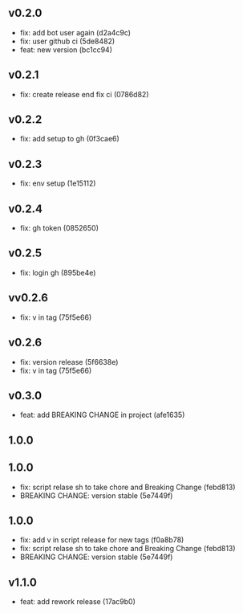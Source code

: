 
## v0.2.0
- fix: add bot user again (d2a4c9c)
- fix: user github ci (5de8482)
- feat: new version (bc1cc94)
## v0.2.1
- fix: create release end fix ci (0786d82)
## v0.2.2
- fix: add setup to gh (0f3cae6)
## v0.2.3
- fix: env setup (1e15112)
## v0.2.4
- fix: gh token (0852650)
## v0.2.5
- fix: login gh (895be4e)
## vv0.2.6
- fix: v in tag (75f5e66)
## v0.2.6
- fix: version release (5f6638e)
- fix: v in tag (75f5e66)
## v0.3.0
- feat: add BREAKING CHANGE in project (afe1635)
## 1.0.0

## 1.0.0
- fix: script relase sh to take chore and Breaking Change (febd813)
- BREAKING CHANGE: version stable (5e7449f)
## 1.0.0
- fix: add v in script release for new tags (f0a8b78)
- fix: script relase sh to take chore and Breaking Change (febd813)
- BREAKING CHANGE: version stable (5e7449f)
## v1.1.0
- feat: add rework release (17ac9b0)